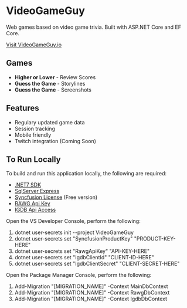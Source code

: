 # VideoGameGuy
Web games based on video game trivia. Built with ASP.NET Core and EF Core.

[Visit VideoGameGuy.io](http://videogameguy.io/)

## Games
* **Higher or Lower** - Review Scores
* **Guess the Game** - Storylines
* **Guess the Game** - Screenshots

## Features
* Regulary updated game data
* Session tracking
* Mobile friendly
* Twitch integration (Coming Soon)

## To Run Locally
To build and run this application locally, the following are required:
* [.NET7 SDK](https://dotnet.microsoft.com/en-us/download/visual-studio-sdks)
* [SqlServer Express](https://www.microsoft.com/en-us/sql-server/sql-server-downloads)
* [Syncfusion License](https://www.syncfusion.com/sales/communitylicense) (Free version)
* [RAWG Api Key](https://rawg.io/apidocs)
* [IGDB Api Access](https://api-docs.igdb.com/#getting-started)

Open the VS Developer Console, perform the following:
1. dotnet user-secrets init --project VideoGameGuy
2. dotnet user-secrets set "SyncfusionProductKey" "PRODUCT-KEY-HERE"
3. dotnet user-secrets set "RawgApiKey" "API-KEY-HERE"
4. dotnet user-secrets set "IgdbClientId" "CLIENT-ID-HERE"
5. dotnet user-secrets set "IgdbClientSecret" "CLIENT-SECRET-HERE"

Open the Package Manager Console, perform the following:
1. Add-Migration "[MIGRATION_NAME]" -Context MainDbContext
2. Add-Migration "[MIGRATION_NAME]" -Context RawgDbContext
2. Add-Migration "[MIGRATION_NAME]" -Context IgdbDbContext
